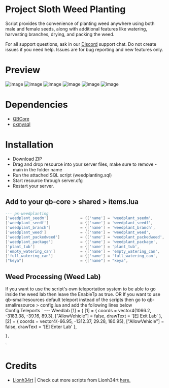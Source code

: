 # Project Sloth Weed Planting 

Script provides the convenience of planting weed anywhere using both male and female seeds, along with additional features like watering, harvesting branches, drying, and packing the weed.

For all support questions, ask in our [Discord](https://www.discord.gg/projectsloth) support chat. Do not create issues if you need help. Issues are for bug reporting and new features only.

# Preview
![image](https://user-images.githubusercontent.com/82112471/221007957-34e1641e-1cc0-469a-8bf1-33315ef1bdf0.png)
![image](https://user-images.githubusercontent.com/82112471/221006801-4639fe6e-3a07-4d27-b0e1-90e1134829fd.png)
![image](https://user-images.githubusercontent.com/82112471/221007532-bd50ae14-5927-4d7e-90fb-b2c1c9b0c467.png)
![image](https://user-images.githubusercontent.com/82112471/221007532-bd50ae14-5927-4d7e-90fb-b2c1c9b0c467.png)
![image](https://user-images.githubusercontent.com/107671912/222414486-e789257e-f9f4-4152-a8d0-738be9d13fa7.png)
![image](https://user-images.githubusercontent.com/107671912/224058250-8635434c-0c16-4ff4-97bf-d3b5d9290a64.png)


# Dependencies

- [QBCore](https://github.com/qbcore-framework/qb-core)
- [oxmysql](https://github.com/overextended/oxmysql)

# Installation
* Download ZIP
* Drag and drop resource into your server files, make sure to remove -main in the folder name
* Run the attached SQL script (weedplanting.sql)
* Start resource through server.cfg
* Restart your server.

## Add to your qb-core > shared > items.lua
```lua
--- ps-weedplanting
['weedplant_seedm'] 			 = {['name'] = 'weedplant_seedm', 			    ['label'] = 'Male Weed Seed', 			['weight'] = 0, 		['type'] = 'item', 		['image'] = 'weedplant_seed.png', 		['unique'] = false, 	['useable'] = false, 	['shouldClose'] = false,   ['combinable'] = nil,   ['description'] = 'Male Weed Seed'},
['weedplant_seedf'] 			 = {['name'] = 'weedplant_seedf', 			    ['label'] = 'Female Weed Seed', 		['weight'] = 0, 		['type'] = 'item', 		['image'] = 'weedplant_seed.png', 		['unique'] = false, 	['useable'] = true, 	['shouldClose'] = true,	   ['combinable'] = nil,   ['description'] = 'Female Weed Seed'},
['weedplant_branch'] 			 = {['name'] = 'weedplant_branch', 			    ['label'] = 'Weed Branch', 				['weight'] = 10000, 	['type'] = 'item', 		['image'] = 'weedplant_branch.png', 	['unique'] = true, 		['useable'] = false, 	['shouldClose'] = false,   ['combinable'] = nil,   ['description'] = 'Weed plant'},
['weedplant_weed'] 		     	 = {['name'] = 'weedplant_weed', 			    ['label'] = 'Dried Weed', 				['weight'] = 100, 		['type'] = 'item', 		['image'] = 'weedplant_weed.png', 		['unique'] = false, 	['useable'] = false, 	['shouldClose'] = false,   ['combinable'] = nil,   ['description'] = 'Weed ready for packaging'},
['weedplant_packedweed'] 		 = {['name'] = 'weedplant_packedweed', 			['label'] = 'Packed Weed', 				['weight'] = 100, 		['type'] = 'item', 		['image'] = 'weedplant_weed.png', 		['unique'] = true, 		['useable'] = false, 	['shouldClose'] = false,   ['combinable'] = nil,   ['description'] = 'Weed ready for sale'},
['weedplant_package'] 			 = {['name'] = 'weedplant_package', 			['label'] = 'Suspicious Package', 		['weight'] = 10000, 	['type'] = 'item', 		['image'] = 'weedplant_package.png', 	['unique'] = true, 		['useable'] = false, 	['shouldClose'] = false,   ['combinable'] = nil,   ['description'] = 'Suspicious Package'},
['plant_tub'] 			         = {['name'] = 'plant_tub', 			        ['label'] = 'Plant Tub', 		     	['weight'] = 1000, 		['type'] = 'item', 		['image'] = 'plant_tub.png', 		    ['unique'] = false, 	['useable'] = false, 	['shouldClose'] = false,   ['combinable'] = nil,   ['description'] = 'Pot for planting plants'},
['empty_watering_can'] 			 = {['name'] = 'empty_watering_can', 			['label'] = 'Empty Watering Can', 		['weight'] = 500, 		['type'] = 'item', 		['image'] = 'watering_can.png', 	    ['unique'] = true, 	    ['useable'] = true, 	['shouldClose'] = true,	   ['combinable'] = nil,   ['description'] = 'Empty watering can'},
['full_watering_can'] 			 = {['name'] = 'full_watering_can', 			['label'] = 'Full Watering Can', 		['weight'] = 1000, 		['type'] = 'item', 		['image'] = 'watering_can.png', 	    ['unique'] = true, 	    ['useable'] = false, 	['shouldClose'] = false,	   ['combinable'] = nil,   ['description'] = 'Watering can filled with water for watering plants'},
["keya"]                         = {["name"] = "keya",                          ["label"] = "Labkey A",                 ["weight"] = 0,         ["type"] = "item",      ["image"] = "keya.png",                 ["unique"] = true,      ["useable"] = false,    ["shouldClose"] = false,   ["combinable"] = nil,   ["description"] = "Labkey A.."},
```
## Weed Processing (Weed Lab)
If you want to use the script's own teleportation system to be able to go inside the weed lab then leave the EnableTp as true. 
OR 
If you want to use qb-smallresources default teleport instead of the scripts then go to qb-smallresource > config.lua and add the following lines below Config.Teleports 
`    --- Weedlab
    [1] = {
        [1] = {
            coords = vector4(1066.2, -3183.38, -39.16, 89.3),
            ["AllowVehicle"] = false,
            drawText = '[E] Exit Lab'
        },
        [2] = {
            coords = vector4(-66.95, -1312.37, 29.28, 180.95),
            ["AllowVehicle"] = false,
            drawText = '[E] Enter Lab'
        },

    },
`
# Credits
* [Lionh34rt](https://github.com/Lionh34rt) | Check out more scripts from Lionh34rt [here.](https://lionh34rt.tebex.io/category/1954119)
